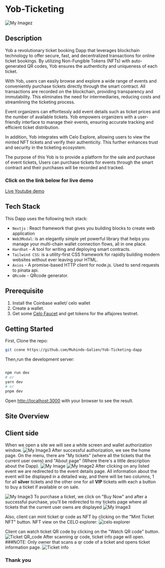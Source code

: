 # Yob-Ticketing
![My Imagez](https://i.ibb.co/yPwBywY/Screenshot-from-2023-06-22-16-21-42.png)
## Description
Yob a revolutionary ticket booking Dapp that leverages blockchain technology to offer secure, fast, and decentralized transactions for online ticket bookings. By utilizing Non-Fungible Tokens (NFTs) with auto-generated QR codes, Yob ensures the authenticity and uniqueness of each ticket.

With Yob, users can easily browse and explore a wide range of events and conveniently purchase tickets directly through the smart contract. All transactions are recorded on the blockchain, providing transparency and immutability. This eliminates the need for intermediaries, reducing costs and streamlining the ticketing process.

Event organizers can effortlessly add event details such as ticket prices and the number of available tickets. Yob empowers organizers with a user-friendly interface to manage their events, ensuring accurate tracking and efficient ticket distribution.

In addition, Yob integrates with Celo Explore, allowing users to view the minted NFT tickets and verify their authenticity. This further enhances trust and security in the ticketing ecosystem.

The purpose of this Yob is to provide a platform for the sale and purchase of event tickets, Users can purchase tickets for events through the smart contract and their purchases will be recorded and tracked.

### Click on the link below for live demo
[Live Youtube demo](https://youtu.be/_IWWrk6qNbc)

## Tech Stack
This Dapp uses the following tech stack:

- `Nextjs` :  React framework that gives you building blocks to create web application
- `Web3Modal`:  is an elegantly simple yet powerful library that helps you manage your multi-chain wallet connection flows, all in one place.
- `Hardhat` - A tool for writing and deploying smart contracts.
- `Tailwind CSS`: is a utility-first CSS framework for rapidly building modern websites without ever leaving your HTML.
- `Axios` - A promise-based HTTP client for node.js. Used to send requests to pinata api.
- `QRcode` - QRcode generator.
 
## Prerequisite
1. Install the Coinbase wallet/ celo wallet
2. Create a wallet.
3. Get some [Celo Faucet](https://faucet.celo.org/alfajores) and get tokens for the alfajores testnet.

## Getting Started

First, Clone the repo:
```bash 
git ccone https://github.com/Muhindo-Galien/Yob-Ticketing-dapp
```

Then,run the development server:

```bash

npm run dev
# or
yarn dev
# or
pnpm dev
```

Open [http://localhost:3000](http://localhost:3000) with your browser to see the result.

## Site Overview
## Client side
When we open a site we will see a white screen and wallet authorization window.
![My Image3](https://i.ibb.co/48PmjW6/Screenshot-from-2023-06-22-16-14-18.png)
After successful authorization, we see the home page. On the menu, there are "My tickets" (where all the tickets that the current user owns) and "About page" (Where there's a little description about the Dapp).
![My Image](https://i.ibb.co/CBmLx3N/Screenshot-from-2023-06-22-15-14-45.png)
![My Image2](https://i.ibb.co/r23mDgZ/Screenshot-from-2023-06-22-15-15-07.png)
After clicking on any listed event we are redirected to the event details page. All information about the event will be displayed in a detailed way, and there will be two columns, 1 for all **silver** tickets and the other one for all **VIP** tickets with each a button to buy a ticket if available or on sale.

![My Image3](https://i.ibb.co/TW55sHf/Screenshot-from-2023-06-19-23-40-54.png)
To purchase a ticket, we click on "Buy Now" and after a successful purchase, you'll be redirected to my tickets page where all tickets that the current user owns are displayed
![My Image3](https://i.ibb.co/xJsq2gP/Screenshot-from-2023-06-22-16-13-58.png)

Also, client can mint ticket qr code as NFT by clicking on the "Mint Ticket NFT" button.
NFT view on the CELO explorer:
![celo explorer](https://i.ibb.co/mXkzbDk/Screenshot-from-2023-06-22-16-46-12.png)

Client can watch ticket QR code by clicking on the "Watch QR code" button.
![Ticket QR_code](https://i.ibb.co/zFBX5H3/Screenshot-from-2023-06-22-18-34-05.png)
After scanning qr code, ticket info page will open.
###NOTE: Only owner  that scans a qr code of a ticket and opens ticket information page.
![Ticket info](https://i.ibb.co/G0V4gnq/Screenshot-from-2023-06-22-15-14-26.png)

### Thank you
